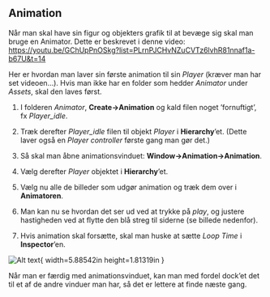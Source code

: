 ## Animation

Når man skal have sin figur og objekters grafik til at bevæge sig skal
man bruge en Animator. Dette er beskrevet i denne video:
<https://youtu.be/GChUpPnOSkg?list=PLrnPJCHvNZuCVTz6lvhR81nnaf1a-b67U&t=14>

Her er hvordan man laver sin første animation til sin *Player* (kræver
man har set videoen…). Hvis man ikke har en folder som hedder *Animator*
under *Assets*, skal den laves først.

1.  I folderen *Animator*, **Create-\>Animation** og kald filen noget
    ’fornuftigt’, fx *Player_idle*.

2.  Træk derefter *Player_idle* filen til objekt *Player* i
    **Hierarchy**’et. (Dette laver også en *Player controller* første
    gang man gør det.)

3.  Så skal man åbne animationsvinduet:
    **Window-\>Animation-\>Animation**.

4.  Vælg derefter *Player* objektet i **Hierarchy**’et.

5.  Vælg nu alle de billeder som udgør animation og træk dem over i
    **Animatoren**.

6.  Man kan nu se hvordan det ser ud ved at trykke på *play*, og justere
    hastigheden ved at flytte den blå streg til siderne (se billede
    nedenfor).

7.  Hvis animation skal forsætte, skal man huske at sætte *Loop Time* i
    **Inspector**’en.

![Alt text](media/image39.png){ width=5.88542in height=1.81319in }

Når man er færdig med animationsvinduet, kan man med fordel dock’et det
til et af de andre vinduer man har, så det er lettere at finde næste
gang.
